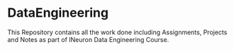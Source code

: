# DataEngineering
This Repository contains all the work done including Assignments, Projects and Notes as part of INeuron Data Engineering Course.
